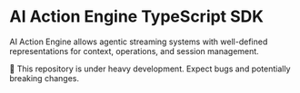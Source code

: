 # AI Action Engine TypeScript SDK
AI Action Engine allows agentic streaming systems with well-defined representations for context, operations, and session management.

🚧 This repository is under heavy development. Expect bugs and potentially breaking changes.
